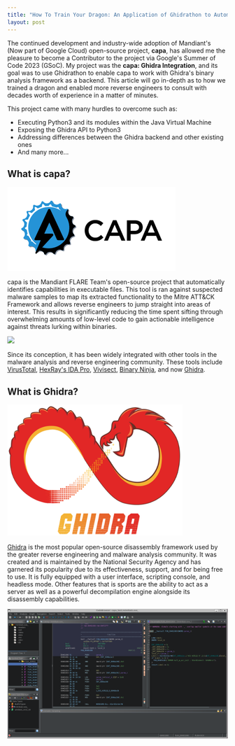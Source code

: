 ```yaml
---
title: "How To Train Your Dragon: An Application of Ghidrathon to Automate Cyber Threat Intelligence Gathering"
layout: post
---
```


The continued development and industry-wide adoption of Mandiant's (Now part of Google Cloud) open-source project, **capa**, has allowed me the pleasure to become a Contributor to the project via Google's Summer of Code 2023 (GSoC). My project was the **capa: Ghidra Integration**, and its goal was to use Ghidrathon to enable capa to work with Ghidra's binary analysis framework as a backend. This article will go in-depth as to how we trained a dragon and enabled more reverse engineers to consult with decades worth of experience in a matter of minutes.

This project came with many hurdles to overcome such as:
* Executing Python3 and its modules within the Java Virtual Machine
* Exposing the Ghidra API to Python3
* Addressing differences between the Ghidra backend and other existing ones
* And many more...


## What is capa?
<img src="/assets/capa_logo.png">

capa is the Mandiant FLARE Team's open-source project that automatically identifies capabilities in executable files. This tool is ran against suspected malware samples to map its extracted functionality to the Mitre ATT&CK Framework and allows reverse engineers to jump straight into areas of interest. This results in significantly reducing the time spent sifting through overwhelming amounts of low-level code to gain actionable intelligence against threats lurking within binaries. 

<img src="/assets/capa_run.gif">

Since its conception, it has been widely integrated with other tools in the malware analysis and reverse engineering community. These tools include [VirusTotal], [HexRay's IDA Pro], [Vivisect], [Binary Ninja], and now [Ghidra]. 

[VirusTotal]: https://blog.virustotal.com/2023/01/mandiants-capa-goresym-to-reinforce-vts.html
[HexRay's IDA Pro]: https://hex-rays.com/IDA-pro/
[Vivisect]: https://vivisect.readthedocs.io/en/latest/vivisect/intro.html
[Binary Ninja]: https://binary.ninja/
[Ghidra]: https://ghidra-sre.org/

## What is Ghidra?
<img src="/assets/ghidra_logo.png" height=300 width=400>

[Ghidra] is the most popular open-source disassembly framework used by the greater reverse engineering and malware analysis community. It was created and is maintained by the National Security Agency and has garnered its popularity due to its effectiveness, support, and for being free to use. It is fully equipped with a user interface, scripting console, and headless mode. Other features that is sports are the ability to act as a server as well as a powerful decompilation engine alongside its disassembly capabilities. 

<img src="/assets/ghidra_ui.png">